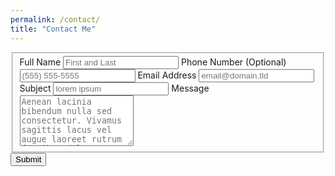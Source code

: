 ```yaml
---
permalink: /contact/
title: "Contact Me"
---
```

<form id="fs-frm" name="contact-form" accept-charset="utf-8" action="https://formspree.io/f/xzbyawjj" method="post">
  <fieldset id="fs-frm-inputs">
    <label for="full-name">Full Name</label>
    <input type="text" name="name" id="full-name" placeholder="First and Last" required="">
    <label for="telephone">Phone Number (Optional)</label>
    <input type="telephone" name="telephone" id="telephone" placeholder="(555) 555-5555">
    <label for="email-address">Email Address</label>
    <input type="email" name="_replyto" id="email-address" placeholder="email@domain.tld" required="">
    <label for="subject">Subject</label>
    <input type="text" name="subject"id="subject" placeholder="lorem ipsum">
    <label for="message">Message</label>
    <textarea rows="5" name="message" id="message" placeholder="Aenean lacinia bibendum nulla sed consectetur. Vivamus sagittis lacus vel augue laoreet rutrum faucibus dolor auctor. Donec ullamcorper nulla non metus auctor fringilla nullam quis risus." required=""></textarea>
    <input type="hidden" name="_subject" id="email-subject" value="Contact Form Submission">
  </fieldset>
  <input type="submit" value="Submit">
</form>